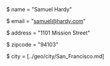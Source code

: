$ name = "Samuel Hardy"

$ email = "samuel@hardy.com"

$ address = "1101 Mission Street"

$ zipcode = "94103"

$ city = [../geo/city/San_Francisco.md]
